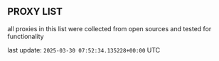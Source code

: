 ## PROXY LIST

all proxies in this list were collected from open sources and tested for functionality

last update: `2025-03-30 07:52:34.135228+00:00` UTC